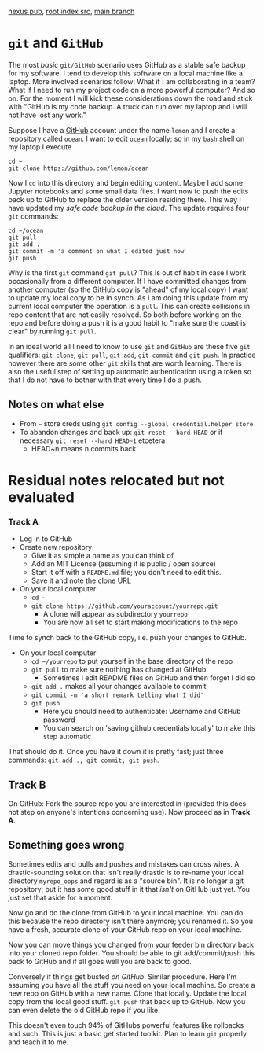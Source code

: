 [nexus pub](https://robfatland.github.io/nexus), [root index src](https://github.com/robfatland/nexus/blob/gh-pages/index.md), 
[main branch](https://github.com/robfatland/nexus/tree/main)




# `git` and `GitHub`


The most *basic* `git/GitHub` scenario uses GitHub as a stable safe backup for my software. I tend to develop this
software on a local machine like a laptop. More involved scenarios follow: What if I am collaborating in a team? 
What if I need to run my project code on a more powerful computer? And so on. For the moment I will kick these
considerations down the road and stick with "GitHub is my code backup. A truck can run over my laptop and I
will not have lost any work."


Suppose I have a [GitHub](https://github.com) account under the name `lemon` and I create a repository called `ocean`. 
I want to edit `ocean` locally; so in my `bash` shell on my laptop I execute

```
cd ~
git clone https://github.com/lemon/ocean
```

Now I `cd` into this directory and begin editing content. Maybe I add some Jupyter notebooks and some
small data files. I want now to push the edits back up to GitHub to replace the older version residing
there. This way I have updated my *safe code backup in the cloud*. The update requires four `git` commands:


```
cd ~/ocean
git pull
git add .
git commit -m 'a comment on what I edited just now`
git push
```


Why is the first `git` command `git pull`? This is out of habit in case I work occasionally from a
different computer. If I have committed changes from another computer (so the GitHub copy is "ahead"
of my local copy) I want to update my local copy to be in synch. As I am doing this update from
my current local computer the operation is a `pull`. This can create collisions in repo content 
that are not easily resolved. So both before working on the repo and before doing a push it is
a good habit to "make sure the coast is clear" by running `git pull`. 


In an ideal world all I need to know to use `git` and `GitHub` are these five `git` qualifiers:
`git clone`, `git pull`, `git add`, `git commit` and `git push`. In practice however there are 
some other `git` skills that are worth learning. There is also the useful step of setting up
automatic authentication using a token so that I do not have to bother with that every time I do 
a push. 


## Notes on what else


- From `~` store creds using `git config --global credential.helper store`
- To abandon changes and back up: `git reset --hard HEAD` or if necessary `git reset --hard HEAD~1` etcetera
    - HEAD~n means n commits back
 


# Residual notes relocated but not evaluated


### Track A

- Log in to GitHub
- Create new repository
    - Give it as simple a name as you can think of
    - Add an MIT License (assuming it is public / open source)
    - Start it off with a `README.md` file; you don't need to edit this.
    - Save it and note the clone URL
- On your local computer
    - `cd ~`
    - `git clone https://github.com/youraccount/yourrepo.git`
        - A clone will appear as subdirectory `yourrepo`
        - You are now all set to start making modifications to the repo

Time to synch back to the GitHub copy, i.e. push your changes to GitHub.

- On your local computer
    - `cd ~/yourrepo` to put yourself in the base directory of the repo
    - `git pull` to make sure nothing has changed at GitHub
        - Sometimes I edit README files on GitHub and then forget I did so
    - `git add .` makes all your changes available to commit
    - `git commit -m 'a short remark telling what I did'`
    - `git push`
        - Here you should need to authenticate: Username and GitHub password
        - You can search on 'saving github credentials locally' to make this step automatic


That should do it. Once you have it down it is pretty fast; just three commands: `git add .; git commit; git push`.


## Track B

On GitHub: Fork the source repo you are interested in (provided this does not step on anyone's 
intentions concerning use). Now proceed as in **Track A**.


## Something goes wrong


Sometimes edits and pulls and pushes and mistakes can cross wires. A drastic-sounding solution 
that isn't really drastic is to re-name your local directory `myrepo_oops` and regard is as a 
"source bin". It is no longer a git repository; but it has some good stuff in it that *isn't* 
on GitHub just yet. You just set that aside for a moment. 


Now go and do the clone from GitHub to your local machine.
You can do this because the repo directory isn't there anymore; you renamed it.
So you have a fresh, accurate clone of your GitHub repo on your local machine.


Now you can move things you changed from your feeder bin directory back into your cloned repo
folder. You should be able to git add/commit/push this back to GitHub and if all goes well you
are back to good. 


Conversely if things get busted *on GitHub*: Similar procedure. Here I'm assuming you have 
all the stuff you need on your local machine. So create a new repo on GitHub with a new name.
Clone that locally. Update the local copy from the local good stuff. `git push` that back up 
to GitHub. Now you can even delete the old GitHub repo if you like. 


This doesn't even touch 94% of GitHubs powerful features like rollbacks and such. This is just
a basic get started toolkit. Plan to learn `git` properly and teach it to me.


